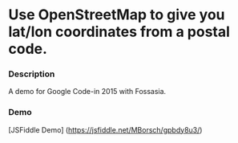 # Use OpenStreetMap to give you lat/lon coordinates from a postal code.

### Description
A demo for Google Code-in 2015 with Fossasia.

### Demo
[JSFiddle Demo] (https://jsfiddle.net/MBorsch/gpbdy8u3/)